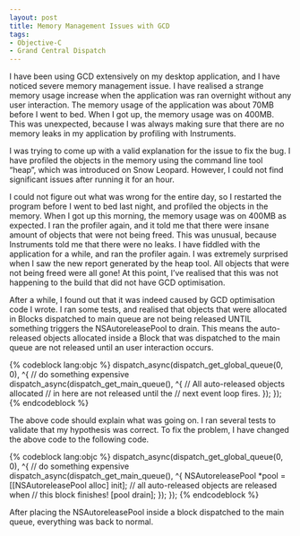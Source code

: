 ```yaml
---
layout: post
title: Memory Management Issues with GCD
tags:
- Objective-C
- Grand Central Dispatch
---
```



I have been using GCD extensively on my desktop application, and I have noticed severe memory management issue. I have realised a strange memory usage increase when the application was ran overnight without any user interaction. The memory usage of the application was about 70MB before I went to bed. When I got up, the memory usage was on 400MB. This was unexpected, because I was always making sure that there are no memory leaks in my application by profiling with Instruments.

<!--more-->

I was trying to come up with a valid explanation for the issue to fix the bug. I have profiled the objects in the memory using the command line tool “heap”, which was introduced on Snow Leopard. However, I could not find significant issues after running it for an hour.

I could not figure out what was wrong for the entire day, so I restarted the program before I went to bed last night, and profiled the objects in the memory. When I got up this morning, the memory usage was on 400MB as expected. I ran the profiler again, and it told me that there were insane amount of objects that were not being freed. This was unusual, because Instruments told me that there were no leaks. I have fiddled with the application for a while, and ran the profiler again. I was extremely surprised when I saw the new report generated by the heap tool. All objects that were not being freed were all gone! At this point, I’ve realised that this was not happening to the build that did not have GCD optimisation.

After a while, I found out that it was indeed caused by GCD optimisation code I wrote. I ran some tests, and realised that objects that were allocated in Blocks dispatched to main queue are not being released UNTIL something triggers the NSAutoreleasePool to drain. This means the auto-released objects allocated inside a Block that was dispatched to the main queue are not released until an user interaction occurs.

{% codeblock lang:objc %}
dispatch_async(dispatch_get_global_queue(0, 0), ^{
    // do something expensive
    dispatch_async(dispatch_get_main_queue(), ^{
        // All auto-released objects allocated
        // in here are not released until the
        // next event loop fires.
    });
});
{% endcodeblock %}

The above code should explain what was going on. I ran several tests to validate that my hypothesis was correct. To fix the problem, I have changed the above code to the following code.

{% codeblock lang:objc %}
dispatch_async(dispatch_get_global_queue(0, 0), ^{
    // do something expensive
    dispatch_async(dispatch_get_main_queue(), ^{
        NSAutoreleasePool *pool = [[NSAutoreleasePool alloc] init];
        // all auto-released objects are released when
        // this block finishes!
        [pool drain];
    });
});
{% endcodeblock %}

After placing the NSAutoreleasePool inside a block dispatched to the main queue, everything was back to normal.
